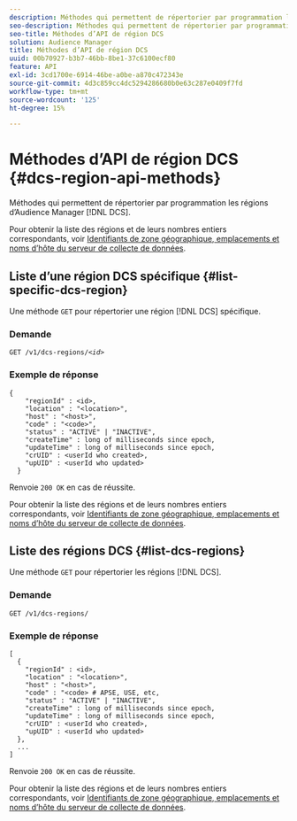 ```yaml
---
description: Méthodes qui permettent de répertorier par programmation les régions DCS d’Audience Manager.
seo-description: Méthodes qui permettent de répertorier par programmation les régions DCS d’Audience Manager.
seo-title: Méthodes d’API de région DCS
solution: Audience Manager
title: Méthodes d’API de région DCS
uuid: 00b70927-b3b7-46bb-8be1-37c6100ecf80
feature: API
exl-id: 3cd1700e-6914-46be-a0be-a870c472343e
source-git-commit: 4d3c859cc4dc5294286680b0e63c287e0409f7fd
workflow-type: tm+mt
source-wordcount: '125'
ht-degree: 15%

---
```


# Méthodes d’API de région DCS {#dcs-region-api-methods}

Méthodes qui permettent de répertorier par programmation les régions d’Audience Manager [!DNL DCS].

<!-- c_rest_api_regions.xml -->

Pour obtenir la liste des régions et de leurs nombres entiers correspondants, voir [Identifiants de zone géographique, emplacements et noms d’hôte du serveur de collecte de données](../../api/dcs-intro/dcs-api-reference/dcs-regions.md).

## Liste d’une région DCS spécifique {#list-specific-dcs-region}

Une méthode `GET` pour répertorier une région [!DNL DCS] spécifique.

<!-- r_rest_api_regions_list_specific.xml -->

### Demande

`GET /v1/dcs-regions/`*`<id>`*

### Exemple de réponse

```
{ 
    "regionId" : <id>, 
    "location" : "<location>",
    "host" : "<host>",
    "code" : "<code>",
    "status" : "ACTIVE" | "INACTIVE",
    "createTime" : long of milliseconds since epoch,
    "updateTime" : long of milliseconds since epoch,
    "crUID" : <userId who created>,
    "upUID" : <userId who updated>
  }
```

Renvoie `200 OK` en cas de réussite.

Pour obtenir la liste des régions et de leurs nombres entiers correspondants, voir [Identifiants de zone géographique, emplacements et noms d’hôte du serveur de collecte de données](../../api/dcs-intro/dcs-api-reference/dcs-regions.md).

## Liste des régions DCS {#list-dcs-regions}

Une méthode `GET` pour répertorier les régions [!DNL DCS].

<!-- r_rest_api_regions_list.xml -->

### Demande

`GET /v1/dcs-regions/`

### Exemple de réponse

```
[
  { 
    "regionId" : <id>, 
    "location" : "<location>",
    "host" : "<host>",
    "code" : "<code> # APSE, USE, etc,
    "status" : "ACTIVE" | "INACTIVE",
    "createTime" : long of milliseconds since epoch,
    "updateTime" : long of milliseconds since epoch,
    "crUID" : <userId who created>,
    "upUID" : <userId who updated>
  },
  ...
]
```

Renvoie `200 OK` en cas de réussite.

Pour obtenir la liste des régions et de leurs nombres entiers correspondants, voir [Identifiants de zone géographique, emplacements et noms d’hôte du serveur de collecte de données](../../api/dcs-intro/dcs-api-reference/dcs-regions.md).

